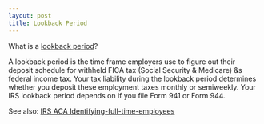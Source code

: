 ```yaml
---
layout: post
title: Lookback Period
---
```


What is a [lookback period](https://www.patriotsoftware.com/blog/payroll/what-is-a-lookback-period/)?

A lookback period is the time frame employers use to figure out their deposit schedule for withheld FICA tax (Social Security & Medicare) &s federal income tax. Your tax liability during the lookback period determines whether you deposit these employment taxes monthly or semiweekly. Your IRS lookback period depends on if you file Form 941 or Form 944. 

See also: [IRS ACA Identifying-full-time-employees](https://www.irs.gov/affordable-care-act/employers/identifying-full-time-employees)